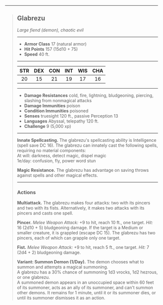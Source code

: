 ***
> ## Glabrezu
> *Large fiend (demon), chaotic evil*
> 
> ***
> 
> - **Armor Class** 17 (natural armor)
> - **Hit Points** 157 (15d10 + 75)
> - **Speed** 40 ft.
> 
> ***
> 
> |STR|DEX|CON|INT|WIS|CHA|
> |:---:|:---:|:---:|:---:|:---:|:---:|
> |20|15|21|19|17|16|
> 
> ***
> 
> - **Damage Resistances** cold, fire, lightning, bludgeoning, piercing, slashing from nonmagical attacks
> - **Damage Immunities** poison
> - **Condition Immunities** poisoned
> - **Senses** truesight 120 ft., passive Perception 13
> - **Languages** Abyssal, telepathy 120 ft.
> - **Challenge** 9 (5,000 xp)
> 
> ***
> 
> **Innate Spellcasting.** The glabrezu's spellcasting ability is Intelligence (spell save DC 16). The glabrezu can innately cast the following spells, requiring no material components:  
> At will: darkness, detect magic, dispel magic  
> 1e/day: confusion, fly, power word stun
> 
> **Magic Resistance.** The glabrezu has advantage on saving throws against spells and other magical effects.
> 
> ***
> 
> ### Actions
> **Multiattack.** The glabrezu makes four attacks: two with its pincers and two with its fists. Alternatively, it makes two attacks with its pincers and casts one spell.
> 
> **Pincer.** *Melee Weapon Attack:* +9 to hit, reach 10 ft., one target. *Hit:* 16 (2d10 + 5) bludgeoning damage. If the target is a Medium or smaller creature, it is grappled (escape DC 15). The glabrezu has two pincers, each of which can grapple only one target.
> 
> **Fist.** *Melee Weapon Attack:* +9 to hit, reach 5 ft., one target. *Hit:* 7 (2d4 + 2) bludgeoning damage.
> 
> **Variant: Summon Demon (1/Day).** The demon chooses what to summon and attempts a magical summoning.  
> A glabrezu has a 30% chance of summoning 1d3 vrocks, 1d2 hezrous, or one glabrezu.  
> A summoned demon appears in an unoccupied space within 60 feet of its summoner, acts as an ally of its summoner, and can't summon other demons. It remains for 1 minute, until it or its summoner dies, or until its summoner dismisses it as an action.